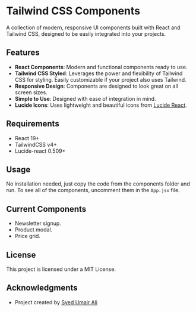 # Tailwind CSS Components

A collection of modern, responsive UI components built with React and Tailwind CSS, designed to be easily integrated into your projects.

## Features

- **React Components**: Modern and functional components ready to use.
- **Tailwind CSS Styled**: Leverages the power and flexibility of Tailwind CSS for styling. Easily customizable if your project also uses Tailwind.
- **Responsive Design**: Components are designed to look great on all screen sizes.
- **Simple to Use**: Designed with ease of integration in mind.
- **Lucide Icons**: Uses lightweight and beautiful icons from [Lucide React](https://lucide.dev/).

## Requirements

- React 19+
- TailwindCSS v4+
- Lucide-react 0.509+

## Usage

No installation needed, just copy the code from the components folder and run. To see all of the components, uncomment them in the `App.jsx` file.

## Current Components

- Newsletter signup.
- Product modal.
- Price grid.

## License

This project is licensed under a MIT License.

## Acknowledgments

- Project created by [Syed Umair Ali](https://github.com/syedumaircodes)
